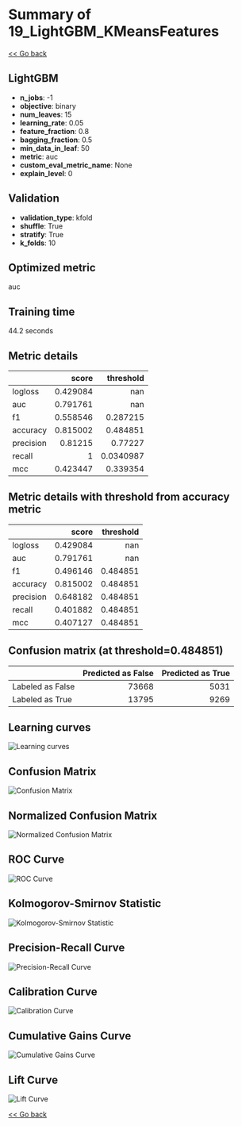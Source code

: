 # Summary of 19_LightGBM_KMeansFeatures

[<< Go back](../README.md)


## LightGBM
- **n_jobs**: -1
- **objective**: binary
- **num_leaves**: 15
- **learning_rate**: 0.05
- **feature_fraction**: 0.8
- **bagging_fraction**: 0.5
- **min_data_in_leaf**: 50
- **metric**: auc
- **custom_eval_metric_name**: None
- **explain_level**: 0

## Validation
 - **validation_type**: kfold
 - **shuffle**: True
 - **stratify**: True
 - **k_folds**: 10

## Optimized metric
auc

## Training time

44.2 seconds

## Metric details
|           |    score |   threshold |
|:----------|---------:|------------:|
| logloss   | 0.429084 | nan         |
| auc       | 0.791761 | nan         |
| f1        | 0.558546 |   0.287215  |
| accuracy  | 0.815002 |   0.484851  |
| precision | 0.81215  |   0.77227   |
| recall    | 1        |   0.0340987 |
| mcc       | 0.423447 |   0.339354  |


## Metric details with threshold from accuracy metric
|           |    score |   threshold |
|:----------|---------:|------------:|
| logloss   | 0.429084 |  nan        |
| auc       | 0.791761 |  nan        |
| f1        | 0.496146 |    0.484851 |
| accuracy  | 0.815002 |    0.484851 |
| precision | 0.648182 |    0.484851 |
| recall    | 0.401882 |    0.484851 |
| mcc       | 0.407127 |    0.484851 |


## Confusion matrix (at threshold=0.484851)
|                  |   Predicted as False |   Predicted as True |
|:-----------------|---------------------:|--------------------:|
| Labeled as False |                73668 |                5031 |
| Labeled as True  |                13795 |                9269 |

## Learning curves
![Learning curves](learning_curves.png)
## Confusion Matrix

![Confusion Matrix](confusion_matrix.png)


## Normalized Confusion Matrix

![Normalized Confusion Matrix](confusion_matrix_normalized.png)


## ROC Curve

![ROC Curve](roc_curve.png)


## Kolmogorov-Smirnov Statistic

![Kolmogorov-Smirnov Statistic](ks_statistic.png)


## Precision-Recall Curve

![Precision-Recall Curve](precision_recall_curve.png)


## Calibration Curve

![Calibration Curve](calibration_curve_curve.png)


## Cumulative Gains Curve

![Cumulative Gains Curve](cumulative_gains_curve.png)


## Lift Curve

![Lift Curve](lift_curve.png)



[<< Go back](../README.md)
